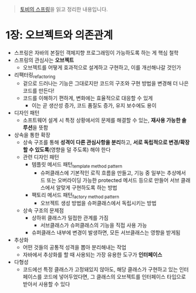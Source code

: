 > [토비의 스프링](http://www.yes24.com/Product/Goods/7516911)을 읽고 정리한 내용입니다.  

# 1장: 오브젝트와 의존관계
- 스프링은 자바의 본질인 객체지향 프로그래밍이 가능하도록 하는 게 핵심 철학
- 스프링의 관심사는 **오브젝트**
    - 오브젝트를 어떻게 효과적으로 설계하고 구현하고, 이를 개선해나갈 것인가
- 리팩터링<sub>refactoring</sub>
    - 겉으로 드러나는 기능은 그대로지만 코드의 구조와 구현 방법을 변경해 더 나은 코드를 만든다!
    - 코드를 이해하기 편하게, 변화에는 효율적으로 대응할 수 있게
        - 이는 곧 생산성 증가, 코드 품질도 증가, 유지 보수에도 용이 
- 디자인 패턴
    - 소프트웨어 설계 시 특정 상황에서의 문제를 해결할 수 있는, **재사용 가능한 솔루션**을 뜻함
- 상속을 통한 확장
    - 상속 구조를 통해 **성격이 다른 관심사항을 분리**하고, **서로 독립적으로 변경/확장할 수 있도록**(영향을 덜 주도록) 해야 한다
    - 관련 디자인 패턴
        - 템플릿 메서드 패턴<sub>template method pattern</sub>
            - 슈퍼클래스에 기본적인 로직 흐름을 만들고, 기능 중 일부는 추상메서드 또는 오버라이딩 가능한 protected 메서드 등으로 만들어 서브 클래스에서 알맞게 구현하도록 하는 방법
        - 팩토리 메서드 패턴<sub>factory method pattern</sub>
            - 오브젝트 생성 방법을 슈퍼클래스에서 독립시키는 방법
    - 상속 구조의 문제점
        - 상하위 클래스가 밀접한 관계를 가짐
            - 서브클래스가 슈퍼클래스의 기능을 직접 사용 가능
        - 슈퍼클래스 내부에 변경이 발생하면, 모든 서브클래스는 영향을 받게됨
- 추상화
    - 어떤 것들의 공통적 성격을 뽑아 분리해내는 작업
    - 자바에서 추상화를 할 때 사용되는 가장 유용한 도구가 **인터페이스**
- 다형성
    - 코드에선 특정 클래스가 고정돼있지 않아도, 해당 클래스가 구현하고 있는 인터페이스를 코드에 넣어두었다면, 그 클래스의 오브젝트를 인터페이스 타입으로 받아서 사용할 수 있다
    